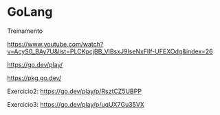 # GoLang
Treinamento

https://www.youtube.com/watch?v=AcyS0_BAy7U&list=PLCKpcjBB_VlBsxJ9IseNxFllf-UFEXOdg&index=26

https://go.dev/play/

https://pkg.go.dev/

Exercicio2:
https://go.dev/play/p/RsztCZ5UBPP

Exercicio3:
https://go.dev/play/p/uqUX7Gu35VX
